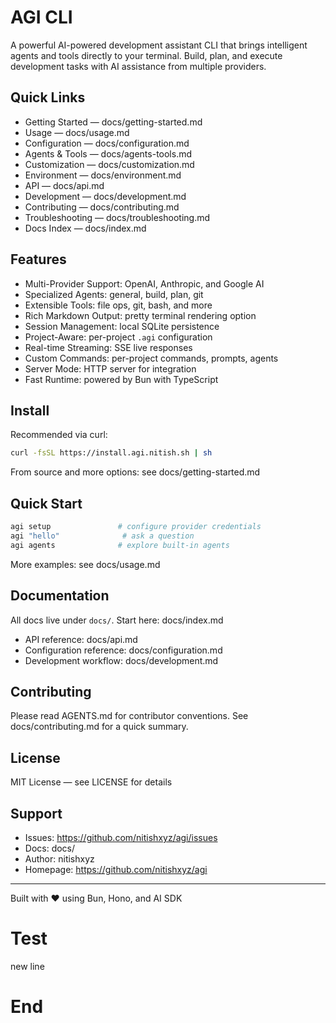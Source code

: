 # AGI CLI

A powerful AI-powered development assistant CLI that brings intelligent agents and tools directly to your terminal. Build, plan, and execute development tasks with AI assistance from multiple providers.

## Quick Links

- Getting Started — docs/getting-started.md
- Usage — docs/usage.md
- Configuration — docs/configuration.md
- Agents & Tools — docs/agents-tools.md
- Customization — docs/customization.md
- Environment — docs/environment.md
- API — docs/api.md
- Development — docs/development.md
- Contributing — docs/contributing.md
- Troubleshooting — docs/troubleshooting.md
- Docs Index — docs/index.md

## Features

- Multi-Provider Support: OpenAI, Anthropic, and Google AI
- Specialized Agents: general, build, plan, git
- Extensible Tools: file ops, git, bash, and more
- Rich Markdown Output: pretty terminal rendering option
- Session Management: local SQLite persistence
- Project-Aware: per-project `.agi` configuration
- Real-time Streaming: SSE live responses
- Custom Commands: per-project commands, prompts, agents
- Server Mode: HTTP server for integration
- Fast Runtime: powered by Bun with TypeScript

## Install

Recommended via curl:

```bash
curl -fsSL https://install.agi.nitish.sh | sh
```

From source and more options: see docs/getting-started.md

## Quick Start

```bash
agi setup               # configure provider credentials
agi "hello"              # ask a question
agi agents              # explore built-in agents
```

More examples: see docs/usage.md

## Documentation

All docs live under `docs/`. Start here: docs/index.md

- API reference: docs/api.md
- Configuration reference: docs/configuration.md
- Development workflow: docs/development.md

## Contributing

Please read AGENTS.md for contributor conventions. See docs/contributing.md for a quick summary.

## License

MIT License — see LICENSE for details

## Support

- Issues: https://github.com/nitishxyz/agi/issues
- Docs: docs/
- Author: nitishxyz
- Homepage: https://github.com/nitishxyz/agi

---

Built with ❤️ using Bun, Hono, and AI SDK

# Test
new line
# End
